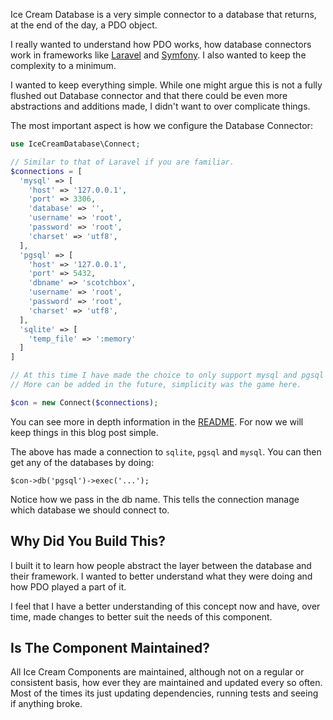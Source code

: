 Ice Cream Database is a very simple connector to a database that returns, at the end of the day, a PDO object.

I really wanted to understand how PDO works, how database connectors work in frameworks like [Laravel](https://laravel.com/) and [Symfony](https://symfony.com/). I also wanted to keep the complexity to a minimum.

I wanted to keep everything simple. While one might argue this is not a fully flushed out Database connector and that there could be even more abstractions and additions made, I didn't want to over complicate things.

The most important aspect is how we configure the Database Connector:

```php
use IceCreamDatabase\Connect;

// Similar to that of Laravel if you are familiar.
$connections = [
  'mysql' => [
    'host' => '127.0.0.1',
    'port' => 3306,
    'database' => '',
    'username' => 'root',
    'password' => 'root',
    'charset' => 'utf8',
  ],
  'pgsql' => [
    'host' => '127.0.0.1',
    'port' => 5432,
    'dbname' => 'scotchbox',
    'username' => 'root',
    'password' => 'root',
    'charset' => 'utf8',
  ],
  'sqlite' => [
    'temp_file' => ':memory'
  ]
]

// At this time I have made the choice to only support mysql and pgsql as well as sqlite connections.
// More can be added in the future, simplicity was the game here.

$con = new Connect($connections);
```

You can see more in depth information in the [README](https://github.com/AdamKyle/ice-cream-database). For now we will keep things in this blog post simple.

The above has made a connection to `sqlite`, `pgsql` and `mysql`. You can then get any of the databases by doing:

`$con->db('pgsql')->exec('...');`

Notice how we pass in the db name. This tells the connection manage which database we should connect to.

## Why Did You Build This?

I built it to learn how people abstract the layer between the database and their framework. I wanted to better understand what they were doing and how PDO played a part of it.

I feel that I have a better understanding of this concept now and have, over time, made changes to better suit the needs of this component.

## Is The Component Maintained?

All Ice Cream Components are maintained, although not on a regular or consistent basis, how ever they are maintained and updated every so often. Most of the times its just updating dependencies, running tests and seeing if anything broke.
